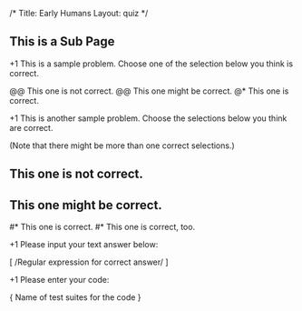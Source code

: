 /*
Title: Early Humans
Layout: quiz
*/

## This is a Sub Page


+1 This is a sample problem.
   Choose one of the selection below you think is correct.

@@ This one is not correct.
@@ This one might be correct.
@* This one is correct.


+1 This is another sample problem.
   Choose the selections below you think are correct.

   (Note that there might be more than one correct selections.)

## This one is not correct.
## This one might be correct.
#* This one is correct.
#* This one is correct, too.


+1 Please input your text answer below:

[ /Regular expression for correct answer/ ]


+1 Please enter your code:

{ Name of test suites for the code }